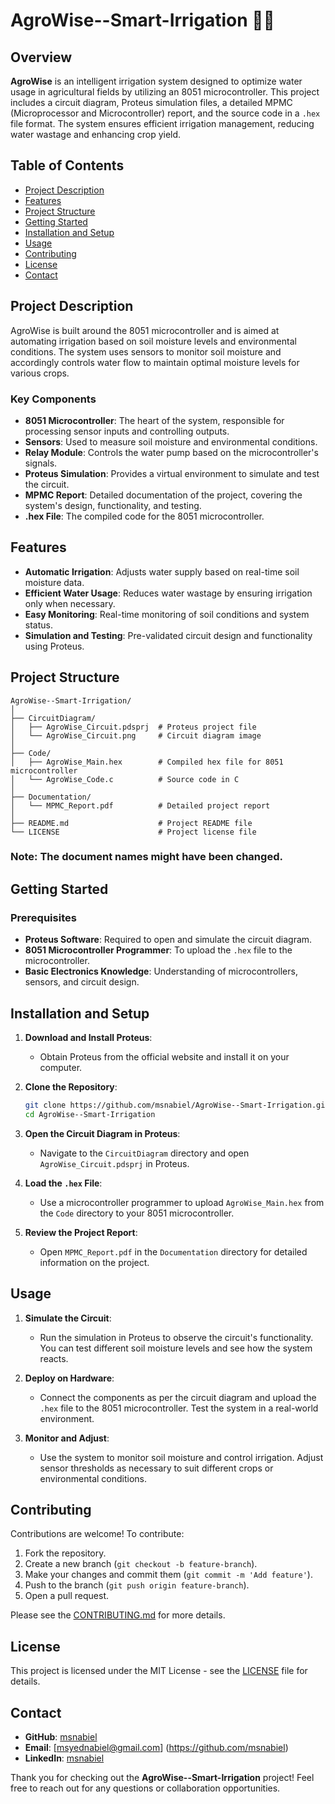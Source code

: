# AgroWise--Smart-Irrigation 🌱💧

## Overview

**AgroWise** is an intelligent irrigation system designed to optimize water usage in agricultural fields by utilizing an 8051 microcontroller. This project includes a circuit diagram, Proteus simulation files, a detailed MPMC (Microprocessor and Microcontroller) report, and the source code in a `.hex` file format. The system ensures efficient irrigation management, reducing water wastage and enhancing crop yield.

## Table of Contents

- [Project Description](#project-description)
- [Features](#features)
- [Project Structure](#project-structure)
- [Getting Started](#getting-started)
- [Installation and Setup](#installation-and-setup)
- [Usage](#usage)
- [Contributing](#contributing)
- [License](#license)
- [Contact](#contact)

## Project Description

AgroWise is built around the 8051 microcontroller and is aimed at automating irrigation based on soil moisture levels and environmental conditions. The system uses sensors to monitor soil moisture and accordingly controls water flow to maintain optimal moisture levels for various crops. 

### Key Components

- **8051 Microcontroller**: The heart of the system, responsible for processing sensor inputs and controlling outputs.
- **Sensors**: Used to measure soil moisture and environmental conditions.
- **Relay Module**: Controls the water pump based on the microcontroller's signals.
- **Proteus Simulation**: Provides a virtual environment to simulate and test the circuit.
- **MPMC Report**: Detailed documentation of the project, covering the system's design, functionality, and testing.
- **.hex File**: The compiled code for the 8051 microcontroller.

## Features

- **Automatic Irrigation**: Adjusts water supply based on real-time soil moisture data.
- **Efficient Water Usage**: Reduces water wastage by ensuring irrigation only when necessary.
- **Easy Monitoring**: Real-time monitoring of soil conditions and system status.
- **Simulation and Testing**: Pre-validated circuit design and functionality using Proteus.

## Project Structure

```plaintext
AgroWise--Smart-Irrigation/
│
├── CircuitDiagram/
│   ├── AgroWise_Circuit.pdsprj  # Proteus project file
│   └── AgroWise_Circuit.png     # Circuit diagram image
│
├── Code/
│   ├── AgroWise_Main.hex        # Compiled hex file for 8051 microcontroller
│   └── AgroWise_Code.c          # Source code in C
│
├── Documentation/
│   └── MPMC_Report.pdf          # Detailed project report
│
├── README.md                    # Project README file
└── LICENSE                      # Project license file
```

### Note: The document names might have been changed.


## Getting Started

### Prerequisites

- **Proteus Software**: Required to open and simulate the circuit diagram.
- **8051 Microcontroller Programmer**: To upload the `.hex` file to the microcontroller.
- **Basic Electronics Knowledge**: Understanding of microcontrollers, sensors, and circuit design.

## Installation and Setup

1. **Download and Install Proteus**:
   - Obtain Proteus from the official website and install it on your computer.

2. **Clone the Repository**:
   ```bash
   git clone https://github.com/msnabiel/AgroWise--Smart-Irrigation.git
   cd AgroWise--Smart-Irrigation
   ```

3. **Open the Circuit Diagram in Proteus**:
   - Navigate to the `CircuitDiagram` directory and open `AgroWise_Circuit.pdsprj` in Proteus.

4. **Load the `.hex` File**:
   - Use a microcontroller programmer to upload `AgroWise_Main.hex` from the `Code` directory to your 8051 microcontroller.

5. **Review the Project Report**:
   - Open `MPMC_Report.pdf` in the `Documentation` directory for detailed information on the project.

## Usage

1. **Simulate the Circuit**:
   - Run the simulation in Proteus to observe the circuit's functionality. You can test different soil moisture levels and see how the system reacts.

2. **Deploy on Hardware**:
   - Connect the components as per the circuit diagram and upload the `.hex` file to the 8051 microcontroller. Test the system in a real-world environment.

3. **Monitor and Adjust**:
   - Use the system to monitor soil moisture and control irrigation. Adjust sensor thresholds as necessary to suit different crops or environmental conditions.

## Contributing

Contributions are welcome! To contribute:

1. Fork the repository.
2. Create a new branch (`git checkout -b feature-branch`).
3. Make your changes and commit them (`git commit -m 'Add feature'`).
4. Push to the branch (`git push origin feature-branch`).
5. Open a pull request.

Please see the [CONTRIBUTING.md](CONTRIBUTING.md) for more details.

## License

This project is licensed under the MIT License - see the [LICENSE](LICENSE) file for details.

## Contact

- **GitHub**: [msnabiel](https://github.com/msnabiel)
- **Email**: [msyednabiel@gmail.com] (https://github.com/msnabiel)
- **LinkedIn**: [msnabiel](https://www.linkedin.com/in/msnabiel/)

Thank you for checking out the **AgroWise--Smart-Irrigation** project! Feel free to reach out for any questions or collaboration opportunities.
